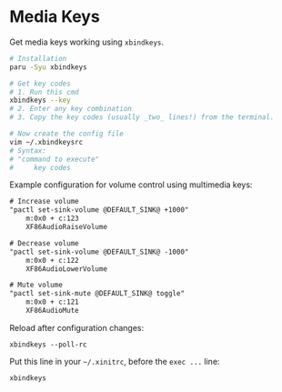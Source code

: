 # Media Keys

Get media keys working using `xbindkeys`.

```sh
# Installation
paru -Syu xbindkeys

# Get key codes
# 1. Run this cmd
xbindkeys --key
# 2. Enter any key combination
# 3. Copy the key codes (usually _two_ lines!) from the terminal.

# Now create the config file
vim ~/.xbindkeysrc
# Syntax:
# "command to execute"
#     key codes
```

Example configuration for volume control using multimedia keys:

```txt
# Increase volume
"pactl set-sink-volume @DEFAULT_SINK@ +1000"
    m:0x0 + c:123
    XF86AudioRaiseVolume 

# Decrease volume
"pactl set-sink-volume @DEFAULT_SINK@ -1000"
    m:0x0 + c:122
    XF86AudioLowerVolume 

# Mute volume
"pactl set-sink-mute @DEFAULT_SINK@ toggle"
    m:0x0 + c:121
    XF86AudioMute 
```

Reload after configuration changes:

`xbindkeys --poll-rc`

Put this line in your `~/.xinitrc`, before the `exec ...` line:

`xbindkeys`
